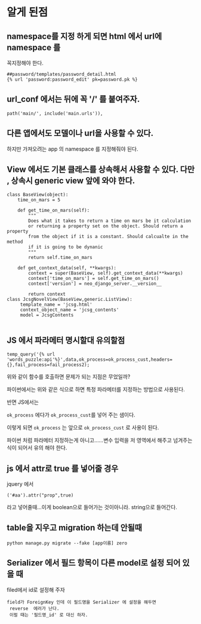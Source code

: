 # 알게 된점

 
## namespace를 지정 하게 되면 html 에서  url에 namespace 를 
꼭지정해야 한다.
```
##password/templates/password_detail.html
{% url 'password:password_edit' pk=password.pk %}
``` 
## url_conf 에서는 뒤에 꼭 '/' 를 붙여주자.
```
path('main/', include('main.urls')),

```
## 다른 앱에서도 모델이나 url을 사용할 수 있다.
하지만 가져오려는 app 의 namespace 를 지정해줘야 된다.
  
## View 에서도 기본 클래스를 상속해서 사용할 수 있다. 다만 , 상속시 generic view 앞에 와야 한다.
```text
class BaseView(object):
	time_on_mars = 5

	def get_time_on_mars(self):
		"""
		Does what it takes to return a time on mars be it calculation
		or returning a property set on the object. Should return a property
		from the object if it is a constant. Should calcualte in the method
		if it is going to be dynanic
		"""
		return self.time_on_mars

	def get_context_data(self, **kwargs):
		context = super(BaseView, self).get_context_data(**kwargs)
		context['time_on_mars'] = self.get_time_on_mars()
		context['version'] = neo_django_server.__version__

		return context
class JcsgNovelView(BaseView,generic.ListView):
     template_name = 'jcsg.html'
     context_object_name = 'jcsg_contents'
     model = JcsgContents
  
```

## JS 에서 파라메터 명시할대 유의할점

`temp_query('{% url 'words_puzzle:api'%}',data,ok_process=ok_process_cust,headers={},fail_process=fail_process2);`

위와 같이 함수를 호출하면 문제가 되는 지점은 무었일까?

파이썬에서는 위와 같은 식으로 하면 특정 파라메터를 지정하는 방법으로 사용된다.

반면 JS에서는 

`ok_process` 에다가 `ok_process_cust`를 넣어 주는 샘이다.

이렇게 되면  `ok_process` 는 앞으로 `ok_process_cust` 로 사용이 된다.

파이썬 처럼 파라메터 지정하는게 아니고……변수 입력을 저 영역에서 해주고 넘겨주는 식이 되어서 유의 해야 한다.

## js 에서 attr로 true 를 넣어줄 경우
jquery 에서
```
('#aa').attr("prop",true)
```
라고 넣어줄때...이게 boolean으로 들어가는 것이아니라.
 string으로 들어간다.


## table을 지우고 migration 하는데 안될때 
```
python manage.py migrate --fake [app이름] zero
```

## Serializer 에서 필드 항목이 다른 model로 설정 되어 있을 때  
filed에서 id로 설정해 주자
```commandline
field가 ForeignKey 인데 이 필드명을 Serializer 에 설정을 해두면 
 reverse  에러가 난다. 
 이럴 때는 '필드명_id' 로 대신 하자. 

```


